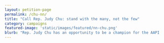 ```yaml
---
layout: petition-page
permalink: /chu-nn/
title: "Call Rep. Judy Chu: stand with the many, not the few"
category: campaigns
featured-image: 'static/images/featured/nn-chu.png'
blurb: "Rep. Judy Chu has an opportunity to be a champion for the AAPI community on net neutrality."
---
```

<ul class="compact" id="phone-errors"></ul>

<link href='https://actionnetwork.org/css/style-embed-whitelabel.css' rel='stylesheet' type='text/css' />
<script>window.yepnope || document.write('<script src="https://actionnetwork.org/assets/yepnope154-min.js"><\/script>');</script>
<script src='https://actionnetwork.org/widgets/v2/petition/call-rep-judy-chu-stand-with-the-many-not-the-few?format=js&source=widget&style=full'></script>
<div id='can-petition-area-call-rep-judy-chu-stand-with-the-many-not-the-few' style='width: 100%'><!-- this div is the target for our HTML insertion --></div>
<script>
	$(document).ready(function() {
		$('#can-petition-area-call-rep-judy-chu-stand-with-the-many-not-the-few').on('can_embed_loaded', function() {
			document.getElementsByName("commit")[0].value = "Call Now";
			$(".action_sidebar h4").text("Take Action");
			var str = document.getElementsByClassName("action_status_running_total")[0].innerHTML;
			var txt = str.replace("Signatures Collected", "Calls Completed");
			document.getElementsByClassName("action_status_running_total")[0].innerHTML = txt;
		});
	});
</script>